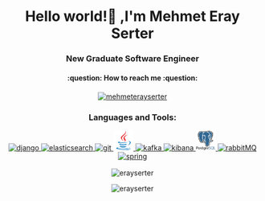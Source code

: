 <h1 align="center">Hello world!🥳 ,I'm Mehmet Eray Serter</h1>
<h3 align="center">New Graduate Software Engineer</h3>

<h4 align="center">:question: How to reach me :question:</h4>
<p align="center">
<a href="https://linkedin.com/in/mehmeterayserter" target="blank"><img align="center" src="https://cdn.jsdelivr.net/npm/simple-icons@3.0.1/icons/linkedin.svg" alt="mehmeterayserter" height="30" width="40" /></a>
</p>

<h3 align="center">Languages and Tools:</h3>
<p align="center"> <a href="" target="_blank"> <img src="https://www.vectorlogo.zone/logos/djangoproject/djangoproject-icon.svg" alt="django" height="40"/> </a> <a href="https://www.elastic.co" target="_blank"> <img src="https://www.vectorlogo.zone/logos/elastic/elastic-icon.svg" alt="elasticsearch" width="40" height="40"/> </a> <a href="https://git-scm.com/" target="_blank"> <img src="https://www.vectorlogo.zone/logos/git-scm/git-scm-icon.svg" alt="git" width="40" height="40"/> </a> <a href="https://www.java.com" target="_blank"> <img src="https://raw.githubusercontent.com/devicons/devicon/master/icons/java/java-original.svg" alt="java" width="40" height="40"/> </a> <a href="https://kafka.apache.org/" target="_blank"> <img src="https://www.vectorlogo.zone/logos/apache_kafka/apache_kafka-icon.svg" alt="kafka" width="40" height="40"/> </a> <a href="https://www.elastic.co/kibana" target="_blank"> <img src="https://www.vectorlogo.zone/logos/elasticco_kibana/elasticco_kibana-icon.svg" alt="kibana" width="40" height="40"/> </a> <a href="https://www.postgresql.org" target="_blank"> <img src="https://raw.githubusercontent.com/devicons/devicon/master/icons/postgresql/postgresql-original-wordmark.svg" alt="postgresql" width="40" height="40"/> </a> <a href="https://www.rabbitmq.com" target="_blank"> <img src="https://www.vectorlogo.zone/logos/rabbitmq/rabbitmq-icon.svg" alt="rabbitMQ" width="40" height="40"/> </a> <a href="https://spring.io/" target="_blank"> <img src="https://www.vectorlogo.zone/logos/springio/springio-icon.svg" alt="spring" width="40" height="40"/> </a> </p>

<p align="center"><img align="center" src="https://github-readme-stats.vercel.app/api?username=erayserter&show_icons=true&theme=radical" alt="erayserter" />
</p>

<p align="center"> <img src="https://komarev.com/ghpvc/?username=erayserter&label=Profile%20views&color=0e75b6&style=flat" alt="erayserter" /> </p>

